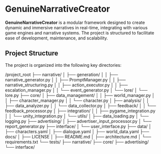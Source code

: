 # GenuineNarrativeCreator

**GenuineNarrativeCreator** is a modular framework designed to create dynamic and immersive narratives in real-time, integrating with various game engines and narrative systems. The project is structured to facilitate ease of development, maintenance, and scalability.

## Project Structure

The project is organized into the following key directories:


/project_root
├── narrative/
│   ├── generation/
│   │   ├── narrative_generator.py
│   │   ├── PromptManager.py
│   │   ├── narrative_structuring.py
│   │   ├── action_executor.py
│   │   ├── escalation_manager.py
│   │   └── event_generator.py
│   └── lore/
│       └── lore.py
├── core/
│   ├── data_management/
│   │   ├── world_manager.py
│   │   ├── character_manager.py
│   │   └── character.py
│   ├── analysis/
│   │   ├── data_analyzer.py
│   │   └── data_collector.py
│   ├── feedback/
│   │   └── feedback_processor.py
│   ├── integration/
│   │   ├── pygame_integration.py
│   │   └── unity_integration.py
│   └── utils/
│       ├── data_loading.py
│       └── logging.py
├── advertising/
│   ├── advertiser_input_processor.py
│   └── report_generator.py
├── interface/
│   └── user_interface.py
├── data/
│   ├── characters.yaml
│   ├── dialogue.yaml
│   ├── world_data.yaml
├── docs/
│   ├── LICENSE
│   ├── README.md
│   ├── architecture.md
│   └── requirements.txt
└── tests/
    ├── narrative/
    ├── core/
    ├── advertising/
    └── interface/
